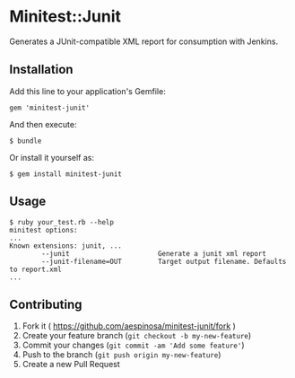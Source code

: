 # Minitest::Junit

Generates a JUnit-compatible XML report for consumption with Jenkins.

## Installation

Add this line to your application's Gemfile:

    gem 'minitest-junit'

And then execute:

    $ bundle

Or install it yourself as:

    $ gem install minitest-junit

## Usage

    $ ruby your_test.rb --help
    minitest options:
    ...
    Known extensions: junit, ...
            --junit                      Generate a junit xml report
            --junit-filename=OUT         Target output filename. Defaults to report.xml
    ...

## Contributing

1. Fork it ( https://github.com/aespinosa/minitest-junit/fork )
2. Create your feature branch (`git checkout -b my-new-feature`)
3. Commit your changes (`git commit -am 'Add some feature'`)
4. Push to the branch (`git push origin my-new-feature`)
5. Create a new Pull Request
